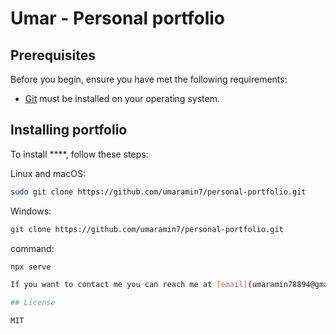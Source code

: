 # Umar - Personal portfolio


## Prerequisites

Before you begin, ensure you have met the following requirements:

* [Git](https://git-scm.com/downloads "Download Git") must be installed on your operating system.

## Installing portfolio

To install ****, follow these steps:

Linux and macOS:

```bash
sudo git clone https://github.com/umaramin7/personal-portfolio.git
```

Windows:

```bash
git clone https://github.com/umaramin7/personal-portfolio.git
```
command:

```bash
npx serve

If you want to contact me you can reach me at [email](umaramin78894@gmail.com).

## License

MIT
